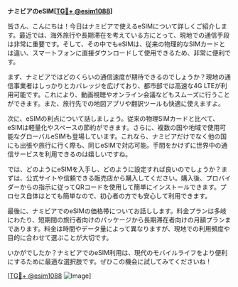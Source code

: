 **ナミビアのeSIM[[TG💪+ @esim1088](https://t.me/s/esim1088)]**

皆さん、こんにちは！今日はナミビアで使えるeSIMについて詳しくご紹介します。最近では、海外旅行や長期滞在を考えている方にとって、現地での通信手段は非常に重要です。そして、その中でもeSIMは、従来の物理的なSIMカードとは違い、スマートフォンに直接ダウンロードして使用できるため、非常に便利です。

まず、ナミビアではどのくらいの通信速度が期待できるのでしょうか？現地の通信事業者はしっかりとカバレッジを広げており、都市部では高速な4G LTEが利用可能です。これにより、動画視聴やオンライン会議などもスムーズに行うことができます。また、旅行先での地図アプリや翻訳ツールも快適に使えますよ。

次に、eSIMの利点について話しましょう。従来の物理SIMカードと比べて、eSIMは軽量化やスペースの節約ができます。さらに、複数の国や地域で使用可能なグローバルeSIMも登場しています。これなら、ナミビアだけでなく他の国にも出張や旅行に行く際も、同じeSIMで対応可能。手間をかけずに世界中の通信サービスを利用できるのは嬉しいですね。

では、どのようにeSIMを入手し、どのように設定すれば良いのでしょうか？まずは、公式サイトや信頼できる販売店から購入してください。購入後、プロバイダーからの指示に従ってQRコードを使用して簡単にインストールできます。プロセス自体はとても簡単なので、初心者の方でも安心して利用できます。

最後に、ナミビアでのeSIMの価格帯についてお話しします。料金プランは多岐にわたり、短期間の旅行者向けのパッケージから長期滞在者向けの月額プランまであります。料金は時間やデータ量によって異なりますが、現地での利用頻度や目的に合わせて選ぶことが大切です。

いかがでしたか？ナミビアでのeSIM利用は、現代のモバイルライフをより便利にするために最適な選択肢です。ぜひこの機会に試してみてくださいね！

[[TG💪+ @esim1088](https://t.me/s/esim1088) ![Image](https://i.postimg.cc/Y0z9fWf4/image.png)]